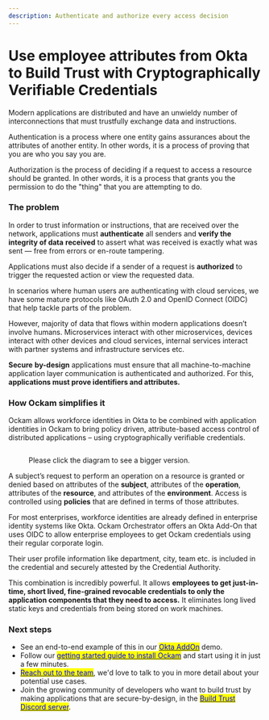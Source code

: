 ```yaml
---
description: Authenticate and authorize every access decision
---
```


# Use employee attributes from Okta to Build Trust with Cryptographically Verifiable Credentials

Modern applications are distributed and have an unwieldy number of interconnections that must
trustfully exchange data and instructions.

Authentication is a process where one entity gains assurances about the attributes of another
entity. In other words, it is a process of proving that you are who you say you are.

Authorization is the process of deciding if a request to access a resource should be granted. In
other words, it is a process that grants you the permission to do the "thing" that you are
attempting to do.

### The problem

In order to trust information or instructions, that are received over the network, applications must
**authenticate** all senders and **verify the integrity of data** **received** to assert what was
received is exactly what was sent — free from errors or en-route tampering.

Applications must also decide if a sender of a request is **authorized** to trigger the requested
action or view the requested data.

In scenarios where human users are authenticating with cloud services, we have some mature protocols
like OAuth 2.0 and OpenID Connect (OIDC) that help tackle parts of the problem.

However, majority of data that flows within modern applications doesn’t involve humans.
Microservices interact with other microservices, devices interact with other devices and cloud
services, internal services interact with partner systems and infrastructure services etc.

**Secure** **by-design** applications must ensure that all machine-to-machine application layer
communication is authenticated and authorized. For this, **applications must prove identifiers and
attributes.**

### How Ockam simplifies it

Ockam allows workforce identities in Okta to be combined with application identities in Ockam to
bring policy driven, attribute-based access control of distributed applications – using
cryptographically verifiable credentials.

<figure><img src="../../.gitbook/assets/diagrams.003 (1).jpeg" alt=""><figcaption><p>Please click the diagram to see a bigger version.</p></figcaption></figure>

A subject’s request to perform an operation on a resource is granted or denied based on attributes
of the **subject**, attributes of the **operation**, attributes of the **resource**, and attributes
of the **environment**. Access is controlled using **policies** that are defined in terms of those
attributes.

For most enterprises, workforce identities are already defined in enterprise identity systems like
Okta. Ockam Orchestrator offers an Okta Add-On that uses OIDC to allow enterprise employees to get
Ockam credentials using their regular corporate login.

Their user profile information like department, city, team etc. is included in the credential and
securely attested by the Credential Authority.

This combination is incredibly powerful. It allows **employees to get just-in-time, short
lived, fine-grained revocable credentials to only the application components that they
need to access.** It eliminates long lived static keys and credentials from being stored
on work machines.

### Next steps

- See an end-to-end example of this in our
  [<mark style="color:blue;">Okta AddOn</mark>](../examples/okta.md) demo.
- Follow our
  [<mark style="color:blue;">getting started guide to install Ockam</mark>](../../reference/command/README.md#install)
  and start using it in just a few minutes.
- [<mark style="color:blue;">Reach out to the team</mark>](https://www.ockam.io/contact/form), we'd
  love to talk to you in more detail about your potential use cases.
- Join the growing community of developers who want to build trust by making applications that are
  secure-by-design, in the
  [<mark style="color:blue;">Build Trust Discord server</mark>](https://discord.gg/RAbjRr3kds).

